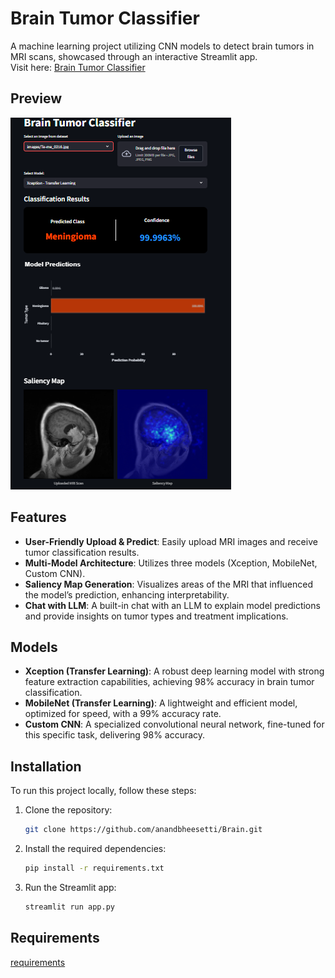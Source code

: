 # Brain Tumor Classifier
A machine learning project utilizing CNN models to detect brain tumors in MRI scans, showcased through an interactive Streamlit app.  
Visit here: [Brain Tumor Classifier](https://brain-tumor-classifier-7.streamlit.app/)

## Preview
![Preview of Brain Tumor Classifier](preview.png)

## Features
- **User-Friendly Upload & Predict**: Easily upload MRI images and receive tumor classification results.
- **Multi-Model Architecture**: Utilizes three models (Xception, MobileNet, Custom CNN).
- **Saliency Map Generation**: Visualizes areas of the MRI that influenced the model’s prediction, enhancing interpretability.
- **Chat with LLM**: A built-in chat with an LLM to explain model predictions and provide insights on tumor types and treatment implications.

## Models
- **Xception (Transfer Learning)**: A robust deep learning model with strong feature extraction capabilities, achieving 98% accuracy in brain tumor classification.
- **MobileNet (Transfer Learning)**: A lightweight and efficient model, optimized for speed, with a 99% accuracy rate.
- **Custom CNN**: A specialized convolutional neural network, fine-tuned for this specific task, delivering 98% accuracy.

## Installation
To run this project locally, follow these steps:
1. Clone the repository:
    ```bash
    git clone https://github.com/anandbheesetti/Brain.git
    ```
2. Install the required dependencies:
    ```bash
    pip install -r requirements.txt
    ```
3. Run the Streamlit app:
    ```bash
    streamlit run app.py
    ```

## Requirements
[requirements](requirements.txt)
